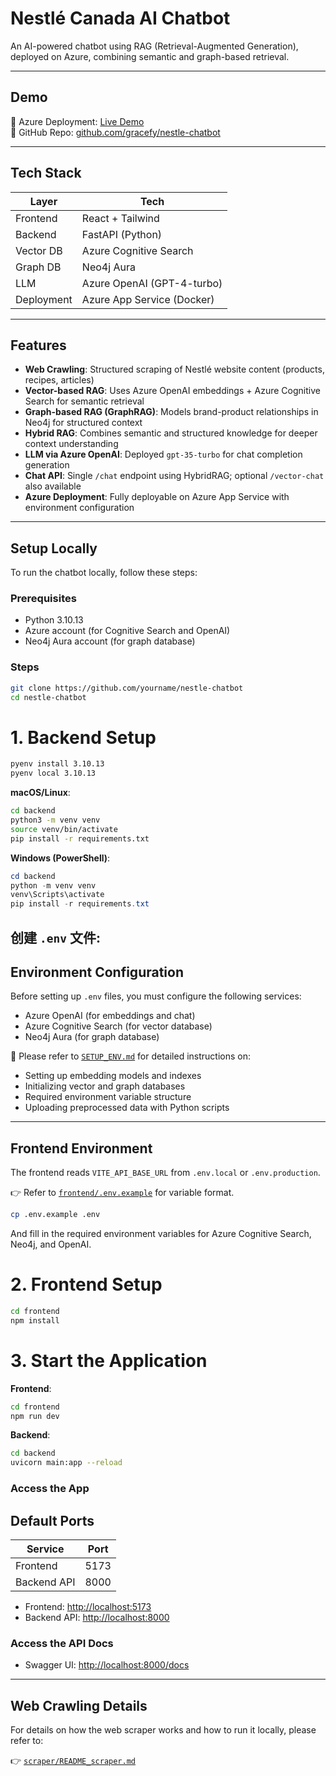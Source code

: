 # Nestlé Canada AI Chatbot

An AI-powered chatbot using RAG (Retrieval-Augmented Generation), deployed on Azure, combining semantic and graph-based retrieval.

---

## Demo

🔗 Azure Deployment: [Live Demo](https://nestle-chatbot-1056934369723.us-central1.run.app/)  
🔗 GitHub Repo: [github.com/gracefy/nestle-chatbot](https://github.com/gracefy/nestle-chatbot)

---

## Tech Stack

| Layer      | Tech                       |
| ---------- | -------------------------- |
| Frontend   | React + Tailwind           |
| Backend    | FastAPI (Python)           |
| Vector DB  | Azure Cognitive Search     |
| Graph DB   | Neo4j Aura                 |
| LLM        | Azure OpenAI (GPT-4-turbo) |
| Deployment | Azure App Service (Docker) |

---

## Features

- **Web Crawling**: Structured scraping of Nestlé website content (products, recipes, articles)
- **Vector-based RAG**: Uses Azure OpenAI embeddings + Azure Cognitive Search for semantic retrieval
- **Graph-based RAG (GraphRAG)**: Models brand-product relationships in Neo4j for structured context
- **Hybrid RAG**: Combines semantic and structured knowledge for deeper context understanding
- **LLM via Azure OpenAI**: Deployed `gpt-35-turbo` for chat completion generation
- **Chat API**: Single `/chat` endpoint using HybridRAG; optional `/vector-chat` also available
- **Azure Deployment**: Fully deployable on Azure App Service with environment configuration

---

## Setup Locally

To run the chatbot locally, follow these steps:

### Prerequisites

- Python 3.10.13
- Azure account (for Cognitive Search and OpenAI)
- Neo4j Aura account (for graph database)

### Steps

```bash
git clone https://github.com/yourname/nestle-chatbot
cd nestle-chatbot
```

# 1. Backend Setup

```bash
pyenv install 3.10.13
pyenv local 3.10.13
```

**macOS/Linux**:

```bash
cd backend
python3 -m venv venv
source venv/bin/activate
pip install -r requirements.txt
```

**Windows (PowerShell)**:

```powershell
cd backend
python -m venv venv
venv\Scripts\activate
pip install -r requirements.txt
```

## **创建 `.env` 文件**:

## Environment Configuration

Before setting up `.env` files, you must configure the following services:

- Azure OpenAI (for embeddings and chat)
- Azure Cognitive Search (for vector database)
- Neo4j Aura (for graph database)

📄 Please refer to [`SETUP_ENV.md`](SETUP_ENV.md) for detailed instructions on:

- Setting up embedding models and indexes
- Initializing vector and graph databases
- Required environment variable structure
- Uploading preprocessed data with Python scripts

---

## Frontend Environment

The frontend reads `VITE_API_BASE_URL` from `.env.local` or `.env.production`.

👉 Refer to [`frontend/.env.example`](frontend/.env.example) for variable format.

```bash
cp .env.example .env
```

And fill in the required environment variables for Azure Cognitive Search, Neo4j, and OpenAI.

# 2. Frontend Setup

```bash
cd frontend
npm install
```

# 3. Start the Application

**Frontend**:

```bash
cd frontend
npm run dev
```

**Backend**:

```bash
cd backend
uvicorn main:app --reload
```

### Access the App

## Default Ports

| Service     | Port |
| ----------- | ---- |
| Frontend    | 5173 |
| Backend API | 8000 |

- Frontend: [http://localhost:5173](http://localhost:5173)
- Backend API: [http://localhost:8000](http://localhost:8000)

### Access the API Docs

- Swagger UI: [http://localhost:8000/docs](http://localhost:8000/docs)

---

## Web Crawling Details

For details on how the web scraper works and how to run it locally, please refer to:

👉 [`scraper/README_scraper.md`](scraper/README_scraper.md)
